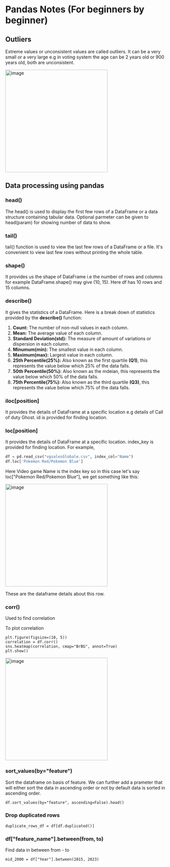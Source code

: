 # Pandas Notes (For beginners by beginner)

## Outliers
Extreme values or unconsistent values are called outliers. It can be a very small or a very large e.g in voting system the age can be 2 years old or 900 years old, both are unconsistent.

<img width="320" alt="image" src="https://github.com/AbdulHadi806/Machine-learning-Basic-notes/assets/113926529/cb1683f9-df96-4732-9eec-dd9fa11c29c1">


## Data processing using pandas

### head()
The head() is used to display the first few rows of a DataFrame or a data structure containing tabular data. Optional parmeter can be given to head(param) for showing number of data to show.

### tail()
tail() function is used to view the last few rows of a DataFrame or a file. It's convenient to view last few rows without printing the whole table.

### shape()
It provides us the shape of DataFrame i.e the number of rows and columns for example DataFrame.shape() may give (10, 15). Here df has 10 rows and 15 columns.

### describe()
It gives the statistics of a DataFrame.
Here is a break down of statistics provided by the **describe()** function:
1) **Count:** The number of non-null values in each column.
2) **Mean:** The average value of each column.
3) **Standard Deviation(std):** The measure of amount of variations or dispersion in each column.
4) **Minumum(min):** The smallest value in each column.
5) **Maximum(max):** Largest value in each column.
6) **25th Percentile(25%):** Also known as the first quartile **(Q1)**, this represents the value below which 25% of the data falls.
7) **50th Percentile(50%):** Also known as the mdeian, this represents the value below which 50% of the data falls.
8) **75th Percentile(75%):** Also known as the third quartile **(Q3)**, this represents the value below which 75% of the data falls.

### iloc[position]
It provides the details of DataFrame at a specific location e.g details of Call of duty Ghost. id is provided for finding location.

### loc[position]
It provides the details of DataFrame at a specific location. index_key is provided for finding location. For example,
```python
df = pd.read_csv("vgsalesGlobale.csv", index_col="Name")
df.loc['Pokemon Red/Pokemon Blue']
```
Here Video game Name is the index key so in this case let's say loc["Pokemon Red/Pokemon Blue"], we get something like this:

<img width="320" alt="image" src="https://github.com/AbdulHadi806/Machine-learning-Basic-notes/assets/113926529/78ebc1d7-e15b-4ba0-bcf9-5c51fa58341b">

These are the dataframe details about this row.

### corr()
Used to find correlation

To plot correlation
```
plt.figure(figsize=(10, 5))
correlation = df.corr()
sns.heatmap(correlation, cmap="BrBG", annot=True)
plt.show()
```
<img width="320" alt="image" src="https://github.com/AbdulHadi806/Machine-learning-Basic-notes/assets/113926529/ef871e87-d6ed-4271-a537-95a0f5bd9a5c">


### sort_values(by="feature")
Sort the dataframe on basis of feature. We can further add a prameter that will either sort the data in ascending order or not by default data is sorted in ascending order.
```
df.sort_values(by="feature", ascending=False).head()
```

### Drop duplicated rows
```
duplicate_rows_df = df[df.duplicated()]
```

### df["feature_name"].between(from, to)
Find data in between from - to
```
mid_2000 = df["Year"].between(2015, 2023)
```

